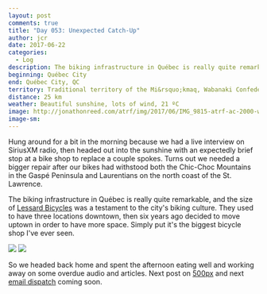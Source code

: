 ```yaml
---
layout: post
comments: true
title: "Day 053: Unexpected Catch-Up"
author: jcr
date: 2017-06-22
categories:
  - Log
description: The biking infrastructure in Québec is really quite remarkable.
beginning: Québec City
end: Québec City, QC
territory: Traditional territory of the Mi&rsquo;kmaq, Wabanaki Confederacy, Innu and Haudenosaunee 
distance: 25 km
weather: Beautiful sunshine, lots of wind, 21 ºC
image: http://jonathonreed.com/atrf/img/2017/06/IMG_9815-atrf-ac-2000-web.jpg
image-sm:
---
```


Hung around for a bit in the morning because we had a live interview on SiriusXM radio, then headed out into the sunshine with an expectedly brief stop at a bike shop to replace a couple spokes. Turns out we needed a bigger repair after our bikes had withstood both the Chic-Choc Mountains in the Gaspé Peninsula and Laurentians on the north coast of the St. Lawrence.

The biking infrastructure in Québec is really quite remarkable, and the size of <a href="https://lessardbicycles.com" target="blank">Lessard Bicycles</a> was a testament to the city's biking culture. They used to have three locations downtown, then six years ago decided to move uptown in order to have more space. Simply put it's the biggest bicycle shop I've ever seen.

<img src="http://jonathonreed.com/atrf/img/2017/06/IMG_9822-atrf-ac-2000-web.jpg">

<img src="http://jonathonreed.com/atrf/img/2017/06/IMG_9820-atrf-ac-2000-web.jpg">

So we headed back home and spent the afternoon eating well and working away on some overdue audio and articles. Next post on <a href="http://iso.500px.com" target="blank">500px</a> and next <a href="http://astheravenfli.es/follow/" target="blank">email dispatch</a> coming soon.